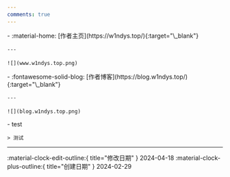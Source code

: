 ```yaml
---
comments: true
---
```


<!-- 在有网格卡片的页面中，万万不可使用格式化 -->
<div class="grid cards" markdown>
<div class="grid cards" markdown>
-   :material-home: [作者主页](https://w1ndys.top/){:target="\_blank"}

    ---

    ![](www.w1ndys.top.png)

</div>
<div class="grid cards" markdown>
-   :fontawesome-solid-blog: [作者博客](https://blog.w1ndys.top/){:target="\_blank"}

    ---

    ![](blog.w1ndys.top.png)

</div>
<div class="grid cards" markdown>
- 	test

    > 测试

</div>
</div>

---

:material-clock-edit-outline:{ title="修改日期" } 2024-04-18
:material-clock-plus-outline:{ title="创建日期" } 2024-02-29

